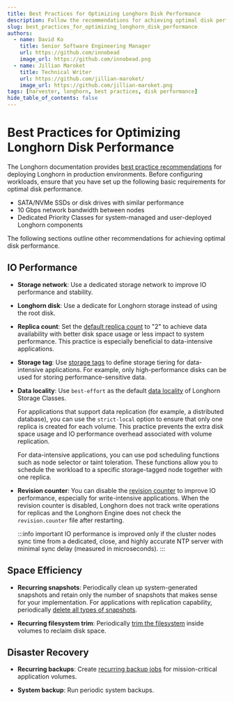 ```yaml
---
title: Best Practices for Optimizing Longhorn Disk Performance
description: Follow the recommendations for achieving optimal disk performance.
slug: best_practices_for_optimizing_longhorn_disk_performance
authors:
  - name: David Ko
    title: Senior Software Engineering Manager
    url: https://github.com/innobead
    image_url: https://github.com/innobead.png
  - name: Jillian Maroket
    title: Technical Writer
    url: https://github.com/jillian-maroket/
    image_url: https://github.com/jillian-maroket.png
tags: [harvester, longhorn, best practices, disk performance]
hide_table_of_contents: false
---
```


# Best Practices for Optimizing Longhorn Disk Performance

The Longhorn documentation provides [best practice recommendations](https://longhorn.io/docs/1.5.3/best-practices/) for deploying Longhorn in production environments. Before configuring workloads, ensure that you have set up the following basic requirements for optimal disk performance.

- SATA/NVMe SSDs or disk drives with similar performance
- 10 Gbps network bandwidth between nodes
- Dedicated Priority Classes for system-managed and user-deployed Longhorn components

The following sections outline other recommendations for achieving optimal disk performance.

## IO Performance

- **Storage network**: Use a dedicated storage network to improve IO performance and stability.  

- **Longhorn disk**: Use a dedicate for Longhorn storage instead of using the root disk.  

- **Replica count**: Set the [default replica count](https://longhorn.io/docs/1.5.3/references/settings/#default-replica-count) to "2" to achieve data availability with better disk space usage or less impact to system performance. This practice is especially beneficial to data-intensive applications.  

- **Storage tag**: Use [storage tags](https://longhorn.io/docs/1.5.3/volumes-and-nodes/storage-tags/) to define storage tiering for data-intensive applications. For example, only high-performance disks can be used for storing performance-sensitive data.  

- **Data locality**: Use `best-effort` as the default [data locality](https://longhorn.io/docs/1.5.3/high-availability/data-locality/) of Longhorn Storage Classes.  

  For applications that support data replication (for example, a distributed database), you can use the `strict-local` option to ensure that only one replica is created for each volume. This practice prevents the extra disk space usage and IO performance overhead associated with volume replication.  

  For data-intensive applications, you can use pod scheduling functions such as node selector or taint toleration. These functions allow you to schedule the workload to a specific storage-tagged node together with one replica.  

- **Revision counter**: You can disable the [revision counter](https://longhorn.io/docs/1.5.3/advanced-resources/deploy/revision_counter/) to improve IO performance, especially for write-intensive applications. When the revision counter is disabled, Longhorn does not track write operations for replicas and the Longhorn Engine does not check the `revision.counter` file after restarting.

  :::info important
  IO performance is improved only if the cluster nodes sync time from a dedicated, close, and highly accurate NTP server with minimal sync delay (measured in microseconds).
  :::

## Space Efficiency  

- **Recurring snapshots**: Periodically clean up system-generated snapshots and retain only the number of snapshots that makes sense for your implementation. For applications with replication capability, periodically [delete all types of snapshots](https://longhorn.io/docs/1.5.3/concepts/#243-deleting-snapshots).

- **Recurring filesystem trim**: Periodically [trim the filesystem](https://longhorn.io/docs/1.5.3/volumes-and-nodes/trim-filesystem/) inside volumes to reclaim disk space.

## Disaster Recovery

- **Recurring backups**: Create [recurring backup jobs](https://longhorn.io/docs/1.5.3/volumes-and-nodes/trim-filesystem/) for mission-critical application volumes.

- **System backup**: Run periodic system backups.